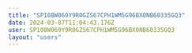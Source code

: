 ```yaml
---
title: "SP108W069Y9R0GZS67CPH1WM5G96BX0NB60335GQ3"
date: 2024-03-07T11:04:43.176Z
user: SP108W069Y9R0GZS67CPH1WM5G96BX0NB60335GQ3
layout: "users"
---
```

    